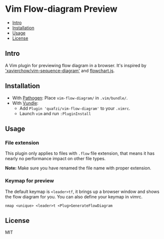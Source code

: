 Vim Flow-diagram Preview
====================

- [Intro](#intro)
- [Installation](#installation)
- [Usage](#usage)
- [License](#licnese)

Intro
-----
A Vim plugin for previewing flow diagram in a browser. It's inspired by ['xavierchow/vim-sequence-diagram'](https://github.com/xavierchow/vim-sequence-diagram)
and [flowchart.js](http://flowchart.js.org).

Installation
------------

* With [Pathogen](https://github.com/tpope/vim-pathogen): Place `vim-flow-diagram/` in `.vim/bundle/`.
* With [Vundle](https://github.com/VundleVim/Vundle.vim):
    * Add `Plugin 'quafzi/vim-flow-diagram'` to your `.vimrc`.
    * Launch `vim` and run `:PluginInstall`

Usage
-----
### File extension
This plugin only applies to files with `.flow` file extension,
that means it has nearly no performance impact on other file types.

**Note:** Make sure you have renamed the file name with proper extension.

### Keymap for preview
The default keymap is `<leader>tf`, it brings up a browser window and shows the flow diagram for you.
You can also define your keymap in vimrc.
```
nmap <unique> <leader>t <Plug>GenerateFlowDiagram 
```

License
-----------------

MIT
